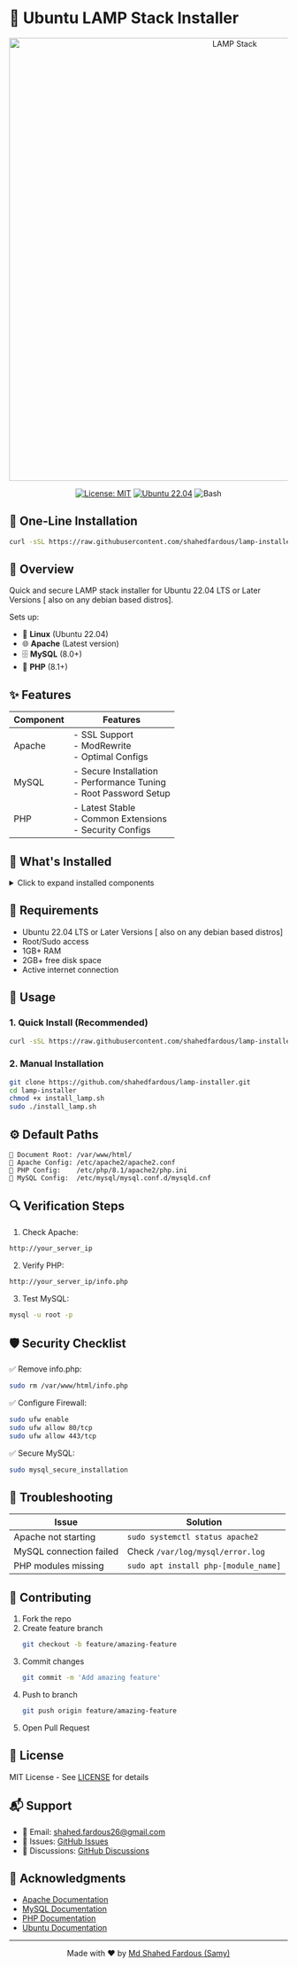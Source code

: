 # 🚀 Ubuntu LAMP Stack Installer

<div align="center">
  <img src="https://user-images.githubusercontent.com/shahedfardous/lamp-installer/banner.svg" alt="LAMP Stack" width="800">

  [![License: MIT](https://img.shields.io/badge/License-MIT-yellow.svg)](https://opensource.org/licenses/MIT)
  [![Ubuntu 22.04](https://img.shields.io/badge/Ubuntu-22.04-E95420?logo=ubuntu&logoColor=white)](https://ubuntu.com/)
  ![Bash](https://img.shields.io/badge/Bash-4.4%2B-4EAA25?logo=gnu-bash&logoColor=white)
</div>

## 🚀 One-Line Installation
```bash
curl -sSL https://raw.githubusercontent.com/shahedfardous/lamp-installer/master/install_lamp.sh | sudo bash
```

## 📖 Overview

Quick and secure LAMP stack installer for Ubuntu 22.04 LTS or Later Versions [ also on any debian based distros].

Sets up:
- 🐧 **Linux** (Ubuntu 22.04)
- 🌐 **Apache** (Latest version)
- 🗄️ **MySQL** (8.0+)
- 🐘 **PHP** (8.1+)

## ✨ Features

| Component | Features |
|-----------|----------|
| Apache | - SSL Support<br>- ModRewrite<br>- Optimal Configs |
| MySQL | - Secure Installation<br>- Performance Tuning<br>- Root Password Setup |
| PHP | - Latest Stable<br>- Common Extensions<br>- Security Configs |

## 🔧 What's Installed

<details>
<summary>Click to expand installed components</summary>

### Apache Modules
- mod_rewrite
- mod_ssl
- mod_security

### PHP Extensions
- php-mysql
- php-curl
- php-gd
- php-mbstring
- php-xml
- php-json
- php-zip

### MySQL Configuration
- Secure defaults
- InnoDB optimizations
- Performance settings
</details>

## 🚦 Requirements

- Ubuntu 22.04 LTS or Later Versions [ also on any debian based distros]
- Root/Sudo access
- 1GB+ RAM
- 2GB+ free disk space
- Active internet connection

## 📝 Usage

### 1. Quick Install (Recommended)
```bash
curl -sSL https://raw.githubusercontent.com/shahedfardous/lamp-installer/master/install_lamp.sh | sudo bash
```

### 2. Manual Installation
```bash
git clone https://github.com/shahedfardous/lamp-installer.git
cd lamp-installer
chmod +x install_lamp.sh
sudo ./install_lamp.sh
```

## ⚙️ Default Paths

```plaintext
📂 Document Root: /var/www/html/
📂 Apache Config: /etc/apache2/apache2.conf
📂 PHP Config:    /etc/php/8.1/apache2/php.ini
📂 MySQL Config:  /etc/mysql/mysql.conf.d/mysqld.cnf
```

## 🔍 Verification Steps

1. Check Apache:
```bash
http://your_server_ip
```

2. Verify PHP:
```bash
http://your_server_ip/info.php
```

3. Test MySQL:
```bash
mysql -u root -p
```

## 🛡️ Security Checklist

✅ Remove info.php:
```bash
sudo rm /var/www/html/info.php
```

✅ Configure Firewall:
```bash
sudo ufw enable
sudo ufw allow 80/tcp
sudo ufw allow 443/tcp
```

✅ Secure MySQL:
```bash
sudo mysql_secure_installation
```

## 🐛 Troubleshooting

| Issue | Solution |
|-------|----------|
| Apache not starting | `sudo systemctl status apache2` |
| MySQL connection failed | Check `/var/log/mysql/error.log` |
| PHP modules missing | `sudo apt install php-[module_name]` |

## 🤝 Contributing

1. Fork the repo
2. Create feature branch
   ```bash
   git checkout -b feature/amazing-feature
   ```
3. Commit changes
   ```bash
   git commit -m 'Add amazing feature'
   ```
4. Push to branch
   ```bash
   git push origin feature/amazing-feature
   ```
5. Open Pull Request

## 📄 License

MIT License - See [LICENSE](LICENSE) for details

## 📬 Support

- 📧 Email: shahed.fardous26@gmail.com
- 🐛 Issues: [GitHub Issues](https://github.com/shahedfardous/lamp-installer/issues)
- 💬 Discussions: [GitHub Discussions](https://github.com/shahedfardous/lamp-installer/discussions)

## 🙏 Acknowledgments

- [Apache Documentation](https://httpd.apache.org/docs/)
- [MySQL Documentation](https://dev.mysql.com/doc/)
- [PHP Documentation](https://www.php.net/docs.php)
- [Ubuntu Documentation](https://help.ubuntu.com/)

---
<div align="center">
Made with ❤️ by <a href="https://github.com/shahedfardous">Md Shahed Fardous (Samy)</a>
</div>